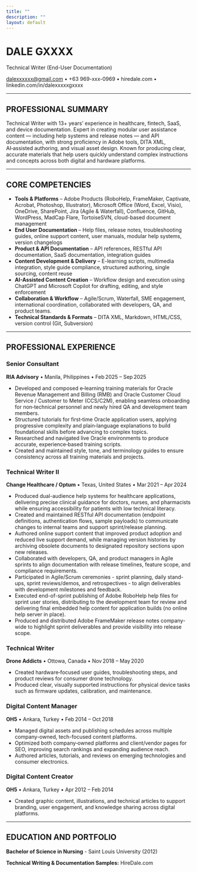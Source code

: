 ```yaml
---
title: ""
description: ""
layout: default
---
```

# **DALE GXXXX**  

Technical Writer (End-User Documentation)

dalexxxxxx@gmail.com • +63 969-xxx-0969 • hiredale.com • linkedin.com/in/dalexxxxxgxxxx

---

## **PROFESSIONAL SUMMARY**
Technical Writer with 13+ years’ experience in healthcare, fintech, SaaS, and device documentation. Expert in creating modular user assistance content — including help systems and release notes — and API documentation, with strong proficiency in Adobe tools, DITA XML, AI‑assisted authoring, and visual asset design. Known for producing clear, accurate materials that help users quickly understand complex instructions and concepts across both digital and hardware platforms.

---

## **CORE COMPETENCIES** 
- **Tools & Platforms** – Adobe Products (RoboHelp, FrameMaker, Captivate, Acrobat, Photoshop, Illustrator), Microsoft Office (Word, Excel, Visio), OneDrive, SharePoint, Jira (Agile & Waterfall), Confluence, GitHub, WordPress, MadCap Flare, TortoiseSVN, cloud-based document management
- **End User Documentation** – Help files, release notes, troubleshooting guides, online support content, user manuals, modular help systems, version changelogs
- **Product & API Documentation** – API references, RESTful API documentation, SaaS documentation, integration guides
- **Content Development & Delivery** – E-learning scripts, multimedia integration, style guide compliance, structured authoring, single sourcing, content reuse
- **AI-Assisted Content Creation** – Workflow design and execution using ChatGPT and Microsoft Copilot for drafting, editing, and style enforcement
- **Collaboration & Workflow** – Agile/Scrum, Waterfall, SME engagement, international coordination, collaborated with developers, QA, and product teams.
- **Technical Standards & Formats** – DITA XML, Markdown, HTML/CSS, version control (Git, Subversion)

---

## **PROFESSIONAL EXPERIENCE** 

### **Senior Consultant**  
**RIA Advisory** • Manila, Philippines • Feb 2025 – Sep 2025  
- Developed and composed e‑learning training materials for Oracle Revenue Management and Billing (RMB) and Oracle Customer Cloud Service / Customer to Meter (CCS/C2M), enabling seamless onboarding for non‑technical personnel and newly hired QA and development team members.
- Structured tutorials for first‑time Oracle application users, applying progressive complexity and plain‑language explanations to build foundational skills before advancing to complex topics.
- Researched and navigated live Oracle environments to produce accurate, experience‑based training scripts.
- Created and maintained style, tone, and terminology guides to ensure consistency across all training materials and projects.

### **Technical Writer II**  
**Change Healthcare / Optum** • Texas, United States • Mar 2021 – Apr 2024  
- Produced dual-audience help systems for healthcare applications, delivering precise clinical guidance for doctors, nurses, and pharmacists while ensuring accessibility for patients with low technical literacy.
- Created and maintained RESTful API documentation (endpoint definitions, authentication flows, sample payloads) to communicate changes to internal teams and support sprint/release planning.
- Authored online support content that improved product adoption and reduced live support demand, while managing version histories by archiving obsolete documents to designated repository sections upon new releases.
- Collaborated with developers, QA, and product managers in Agile sprints to align documentation with release timelines, feature scope, and compliance requirements.
- Participated in Agile/Scrum ceremonies - sprint planning, daily stand-ups, sprint reviews/demos, and retrospectives - to align deliverables with development milestones and feedback.
- Executed end-of-sprint publishing of Adobe RoboHelp help files for sprint user stories, distributing to the development team for review and delivering final embedded help content for application builds (no online help server in place).
- Produced and distributed Adobe FrameMaker release notes company-wide to highlight sprint deliverables and provide visibility into release scope.

### **Technical Writer**  
**Drone Addicts** • Ottowa, Canada • Nov 2018 – May 2020  
- Created hardware‑focused user guides, troubleshooting steps, and product reviews for consumer drone technology.
- Produced clear, visually supported instructions for physical device tasks such as firmware updates, calibration, and maintenance.

### **Digital Content Manager**  
**OH5** • Ankara, Turkey • Feb 2014 – Oct 2018  
- Managed digital assets and publishing schedules across multiple company-owned, tech-focused content platforms.
- Optimized both company‑owned platforms and client/vendor pages for SEO, improving search rankings and expanding audience reach.
- Authored articles, tutorials, and reviews on emerging technologies and consumer electronics.


### **Digital Content Creator**  
**OH5** • Ankara, Turkey • Apr 2012 – Feb 2014  
- Created graphic content, illustrations, and technical articles to support branding, user engagement, and knowledge sharing across digital platforms.

---

## **EDUCATION AND PORTFOLIO**

**Bachelor of Science in Nursing** - Saint Louis University (2012)

**Technical Writing & Documentation Samples:** HireDale.com
